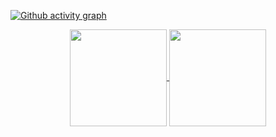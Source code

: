 [![Github activity graph](https://activity-graph.herokuapp.com/graph?username=danylo-boiko&theme=react-dark&hide_border=true&color=BDDFFF&line=6E93B5&point=BDDFFF)](https://git.io/danylo-boiko&hide_border=true)
<p align="center">
  <a href="https://github.com/danylo-boiko?tab=repositories">
    <img
      align="center"
      height="155"
      src="https://github-readme-stats.vercel.app/api/top-langs/?username=danylo-boiko&layout=compact&theme=prussian&hide_border=true"
    />
  </a>
  <a href="https://github.com/danylo-boiko?tab=repositories">
    <img
      align="center"
      height="155"
      src="https://github-readme-stats.vercel.app/api?username=danylo-boiko&count_private=true&show_icons=true&custom_title=Github%20Status&hide=issues&theme=prussian&hide_border=true"
    />
  </a>
</p>
